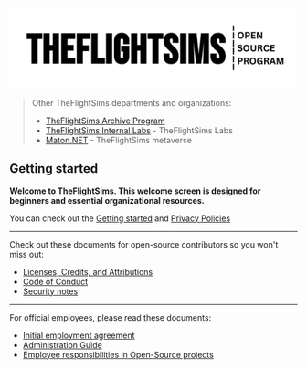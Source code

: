![TheFlightSims Banner](https://github.com/TheFlightSims/.github/blob/main/opening.png?raw=true)

> Other TheFlightSims departments and organizations:
>
> * [TheFlightSims Archive Program](https://github.com/tfsarchive)
> * [TheFlightSims Internal Labs](https://github.com/tfslabs) - TheFlightSims Labs
> * [Maton.NET](https://github.com/matonnet) - TheFlightSims metaverse


## Getting started

**Welcome to TheFlightSims. This welcome screen is designed for beginners and essential organizational resources.**

You can check out the [Getting started](https://github.com/TheFlightSims/.github/blob/main/guides/Getting%20Started.md) and [Privacy Policies](https://github.com/TheFlightSims/.github/blob/main/guides/Privacy%20Policies.md)

---
Check out these documents for open-source contributors so you won't miss out:

* [Licenses, Credits, and Attributions](https://github.com/TheFlightSims/.github/blob/main/guides/oss/Licenses%2C%20Credits%20and%20Attributions.md)
* [Code of Conduct](https://github.com/TheFlightSims/.github/blob/main/guides/oss/Code%20of%20Conduct.md)
* [Security notes](https://github.com/TheFlightSims/.github/blob/main/guides/oss/SECURITY.md)

---
For official employees, please read these documents:

* [Initial employment agreement](https://github.com/TheFlightSims/.github/blob/main/guides/employee/Initial%20employment%20agreement.md)
* [Administration Guide](https://github.com/TheFlightSims/.github/blob/main/guides/employee/Administration%20Guide.md)
* [Employee responsibilities in Open-Source projects](https://github.com/TheFlightSims/.github/blob/main/guides/employee/Employee%20responsibilities%20in%20Open-Source%20projects.md)
